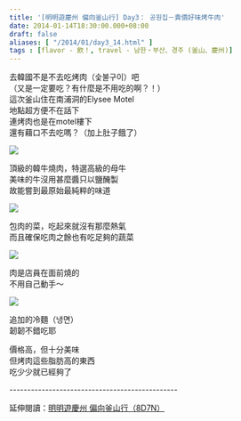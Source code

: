 ```yaml
---
title: '[明明遊慶州 偏向釜山行] Day3： 공원집－貴價好味烤牛肉'
date: 2014-01-14T18:30:00.000+08:00
draft: false
aliases: [ "/2014/01/day3_14.html" ]
tags : [flavor - 飲！, travel - 남한・부산、경주 (釜山、慶州)]
---
```


去韓國不是不去吃烤肉（숯불구이）吧  
（又是一定要吃？有什麼是不用吃的啊？！）  
這次釜山住在南浦洞的Elysee Motel  
地點超方便不在話下  
連烤肉也是在motel樓下  
還有藉口不去吃嗎？（加上肚子餓了）  

[![](https://2.bp.blogspot.com/-YqnRs9RPKU0/XCyj5l4Uv4I/AAAAAAAADsw/nkzAX2gz230Z1MjniziE91pc1mjzPCpewCLcBGAs/s640/64.jpg)](https://2.bp.blogspot.com/-YqnRs9RPKU0/XCyj5l4Uv4I/AAAAAAAADsw/nkzAX2gz230Z1MjniziE91pc1mjzPCpewCLcBGAs/s1600/64.jpg)

頂級的韓牛燒肉，特選高級的母牛  
美味的牛沒用甚麼醬只以鹽醃製  
故能嘗到最原始最純粹的味道  

[![](https://2.bp.blogspot.com/-Ruadm7hurz8/XCykCy3HTCI/AAAAAAAADs4/ivt-VH3FxV4SgKX5IzrFFdvVQNZz3p2RwCLcBGAs/s640/65.jpg)](https://2.bp.blogspot.com/-Ruadm7hurz8/XCykCy3HTCI/AAAAAAAADs4/ivt-VH3FxV4SgKX5IzrFFdvVQNZz3p2RwCLcBGAs/s1600/65.jpg)

包肉的菜，吃起來就沒有那麼熱氣  
而且確保吃肉之餘也有吃足夠的蔬菜  

[![](https://4.bp.blogspot.com/-XO4-P99DeGo/XCykJ4rQnAI/AAAAAAAADtA/HdngVZlxUEQFIuLHjwOW597B3XRt-AlzQCLcBGAs/s640/66.jpg)](https://4.bp.blogspot.com/-XO4-P99DeGo/XCykJ4rQnAI/AAAAAAAADtA/HdngVZlxUEQFIuLHjwOW597B3XRt-AlzQCLcBGAs/s1600/66.jpg)

肉是店員在面前燒的  
不用自己動手～  

[![](https://3.bp.blogspot.com/-eaArEgoyGk8/XCykPqfJFSI/AAAAAAAADtE/WhhJumefkCMiXQ0M5xyWPF0yluiYZgqFQCLcBGAs/s640/67.jpg)](https://3.bp.blogspot.com/-eaArEgoyGk8/XCykPqfJFSI/AAAAAAAADtE/WhhJumefkCMiXQ0M5xyWPF0yluiYZgqFQCLcBGAs/s1600/67.jpg)

追加的冷麵（냉면）  
韌韌不錯吃耶  
  
價格高，但十分美味  
但烤肉這些脂肪高的東西  
吃少少就已經夠了  
  
\-----------------------------------------------  
  
延伸閱讀：[明明遊慶州 偏向釜山行（8D7N）](http://www.hidie.net/2014/01/8d7n.html)